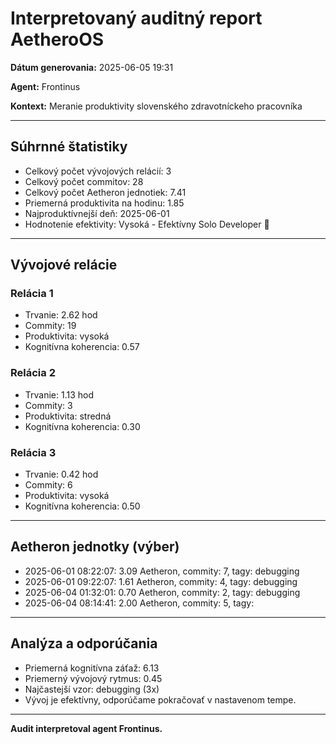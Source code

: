 # Interpretovaný auditný report AetheroOS

**Dátum generovania:** 2025-06-05 19:31

**Agent:** Frontinus

**Kontext:** Meranie produktivity slovenského zdravotníckeho pracovníka


---

## Súhrnné štatistiky

- Celkový počet vývojových relácií: 3
- Celkový počet commitov: 28
- Celkový počet Aetheron jednotiek: 7.41
- Priemerná produktivita na hodinu: 1.85
- Najproduktívnejší deň: 2025-06-01
- Hodnotenie efektivity: Vysoká - Efektívny Solo Developer 💪

---

## Vývojové relácie

### Relácia 1
- Trvanie: 2.62 hod
- Commity: 19
- Produktivita: vysoká
- Kognitívna koherencia: 0.57
### Relácia 2
- Trvanie: 1.13 hod
- Commity: 3
- Produktivita: stredná
- Kognitívna koherencia: 0.30
### Relácia 3
- Trvanie: 0.42 hod
- Commity: 6
- Produktivita: vysoká
- Kognitívna koherencia: 0.50

---

## Aetheron jednotky (výber)

- 2025-06-01 08:22:07: 3.09 Aetheron, commity: 7, tagy: debugging
- 2025-06-01 09:22:07: 1.61 Aetheron, commity: 4, tagy: debugging
- 2025-06-04 01:32:01: 0.70 Aetheron, commity: 2, tagy: debugging
- 2025-06-04 08:14:41: 2.00 Aetheron, commity: 5, tagy: 

---

## Analýza a odporúčania

- Priemerná kognitívna záťaž: 6.13
- Priemerný vývojový rytmus: 0.45
- Najčastejší vzor: debugging (3x)
- Vývoj je efektívny, odporúčame pokračovať v nastavenom tempe.

---

**Audit interpretoval agent Frontinus.**

